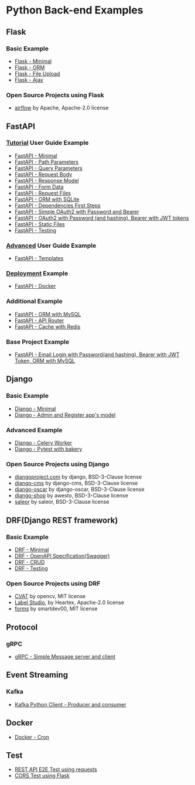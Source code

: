 # Python Back-end Examples

## Flask
### Basic Example
- [Flask - Minimal](https://github.com/smartdev00/python-backend-examples/tree/main/flask/flask_minimal)
- [Flask - ORM](https://github.com/smartdev00/python-backend-examples/tree/main/flask/flask_orm)
- [Flask - File Upload](https://github.com/smartdev00/python-backend-examples/tree/main/flask/flask_file_upload)
- [Flask - Ajax](https://github.com/smartdev00/python-backend-examples/tree/main/flask/flask_ajax)

### Open Source Projects using Flask
- [airflow](https://github.com/apache/airflow) by Apache, Apache-2.0 license


## FastAPI
### [Tutorial](https://fastapi.tiangolo.com/tutorial/) User Guide Example
- [FastAPI - Minimal](https://github.com/smartdev00/python-backend-examples/tree/main/fastapi/fastapi_minimal)
- [FastAPI - Path Parameters](https://github.com/smartdev00/python-backend-examples/tree/main/fastapi/fastapi_path_parameters)
- [FastAPI - Query Parameters](https://github.com/smartdev00/python-backend-examples/tree/main/fastapi/fastapi_query_parameters)
- [FastAPI - Request Body](https://github.com/smartdev00/python-backend-examples/tree/main/fastapi/fastapi_request_body)
- [FastAPI - Response Model](https://github.com/smartdev00/python-backend-examples/tree/main/fastapi/fastapi_response_model)
- [FastAPI - Form Data](https://github.com/smartdev00/python-backend-examples/tree/main/fastapi/fastapi_form_data)
- [FastAPI - Request Files](https://github.com/smartdev00/python-backend-examples/tree/main/fastapi/fastapi_request_files)
- [FastAPI - ORM with SQLite](https://github.com/smartdev00/python-backend-examples/tree/main/fastapi/fastapi_orm_sqlite)
- [FastAPI - Dependencies First Steps](https://github.com/smartdev00/python-backend-examples/tree/main/fastapi/fastapi_dependencies_first_steps)
- [FastAPI - Simple OAuth2 with Password and Bearer](https://github.com/smartdev00/python-backend-examples/tree/main/fastapi/fastapi_oauth2)
- [FastAPI - OAuth2 with Password (and hashing), Bearer with JWT tokens](https://github.com/smartdev00/python-backend-examples/tree/main/fastapi/fastapi_oauth2_jwt)
- [FastAPI - Static Files](https://github.com/smartdev00/python-backend-examples/tree/main/fastapi/fastapi_static)
- [FastAPI - Testing](https://github.com/smartdev00/python-backend-examples/tree/main/fastapi/fastapi_testing)

### [Advanced](https://fastapi.tiangolo.com/advanced/) User Guide Example
- [FastAPI - Templates](https://github.com/smartdev00/python-backend-examples/tree/main/fastapi/fastapi_templates)

### [Deployment](https://fastapi.tiangolo.com/deployment/) Example
- [FastAPI - Docker](https://github.com/smartdev00/python-backend-examples/tree/main/fastapi/fastapi_docker)

### Additional Example
- [FastAPI - ORM with MySQL](https://github.com/smartdev00/python-backend-examples/tree/main/fastapi/fastapi_orm_mysql)
- [FastAPI - API Router](https://github.com/smartdev00/python-backend-examples/tree/main/fastapi/fastapi_api_router)
- [FastAPI - Cache with Redis](https://github.com/smartdev00/python-backend-examples/tree/main/fastapi/fastapi_cache_redis)

### Base Project Example
- [FastAPI - Email Login with Password(and hashing), Bearer with JWT Token, ORM with MySQL](https://github.com/smartdev00/python-backend-examples/tree/main/fastapi/fastapi_email_login_jwt_mysql)


## Django
### Basic Example
- [Django - Minimal](https://github.com/smartdev00/python-backend-examples/tree/main/django/django_minimal)
- [Django - Admin and Register app's model](https://github.com/smartdev00/python-backend-examples/tree/main/django/django_admin_register_app)

### Advanced Example
- [Django - Celery Worker](https://github.com/smartdev00/python-backend-examples/tree/main/django/django_celery_worker)
- [Django - Pytest with bakery](https://github.com/smartdev00/python-backend-examples/tree/main/django/django_pytest_with_bakery)

### Open Source Projects using Django
- [djangoproject.com](https://github.com/django/djangoproject.com) by django, BSD-3-Clause license
- [django-cms](https://github.com/django-cms/django-cms) by django-cms, BSD-3-Clause license
- [django-oscar](https://github.com/django-oscar/django-oscar) by django-oscar, BSD-3-Clause license
- [django-shop](https://github.com/awesto/django-shop) by awesto, BSD-3-Clause license
- [saleor](https://github.com/saleor/saleor) by saleor, BSD-3-Clause license


## DRF(Django REST framework)
### Basic Example
- [DRF - Minimal](https://github.com/smartdev00/python-backend-examples/tree/main/drf/drf_minimal)
- [DRF - OpenAPI Specification(Swagger)](https://github.com/smartdev00/python-backend-examples/tree/main/drf/drf_swagger)
- [DRF - CRUD](https://github.com/smartdev00/python-backend-examples/tree/main/drf/drf_crud)
- [DRF - Testing](https://github.com/smartdev00/python-backend-examples/tree/main/drf/drf_testing)

### Open Source Projects using DRF
- [CVAT](https://github.com/opencv/cvat) by opencv, MIT license
- [Label Studio](https://github.com/heartexlabs/label-studio), by Heartex, Apache-2.0 license
- [forms](https://github.com/smartdev00/forms) by smartdev00, MIT license


## Protocol
### gRPC
- [gRPC - Simple Message server and client](https://github.com/smartdev00/python-backend-examples/tree/main/protocol/grpc_simple_message)


## Event Streaming
### Kafka
- [Kafka Python Client - Producer and consumer](https://github.com/smartdev00/python-backend-examples/tree/main/event_streaming/kafka_python)


## Docker
- [Docker - Cron](https://github.com/smartdev00/python-backend-examples/tree/main/docker/docker_cron)


## Test
- [REST API E2E Test using requests](https://github.com/smartdev00/python-backend-examples/tree/main/test/rest_api)
- [CORS Test using Flask](https://github.com/smartdev00/python-backend-examples/tree/main/test/cors)


<!-- Email: smartdev00@gmail.com -->
